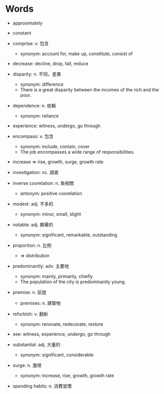 # Words

- approximately
- constant
- comprise: v. 包含
  - synonym: account for, make up, constitute, consist of
- decrease: decline, drop, fall, reduce
- disparity: n. 不同，差異
  - synonym: difference
  - There is a great disparity between the incomes of the rich and the poor.
- dependence: n. 依賴
  - synonym: reliance

- experience: witness, undergo, go through
- encompass: v. 包含
  - synonym: include, contain, cover
  - The job encompasses a wide range of responsibilities.

- increase => rise, growth, surge, growth rate
- investigation: nc. 調查
- inverse coorelation: n. 負相關
  - antonym: positive coorelation

- modest: adj. 不多的
  - synonym: minor, small, slight
- notable: adj. 顯著的
  - synonym: significant, remarkable, outstanding

- proportion: n. 比例
  - => distribution
- predominantly: adv. 主要地
  - synonym: mainly, primarily, chiefly
  - The population of the city is predominantly young.
- premise: n. 前提
  - premises: n. 建築物

- refurbish: v. 翻新
  - synonym: renovate, redecorate, restore

- see: witness, experience, undergo, go through
- substantial: adj. 大量的
  - synonym: significant, considerable
- surge: n. 激增
  - synonym: increase, rise, growth, growth rate
- spending habits: n. 消費習慣